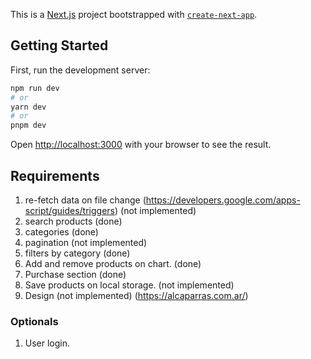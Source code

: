 This is a [Next.js](https://nextjs.org/) project bootstrapped with [`create-next-app`](https://github.com/vercel/next.js/tree/canary/packages/create-next-app).

## Getting Started

First, run the development server:

```bash
npm run dev
# or
yarn dev
# or
pnpm dev
```

Open [http://localhost:3000](http://localhost:3000) with your browser to see the result.

## Requirements

1. re-fetch data on file change (https://developers.google.com/apps-script/guides/triggers) (not implemented)
2. search products (done)
3. categories (done)
4. pagination (not implemented)
5. filters by category (done)
6. Add and remove products on chart. (done)
7. Purchase section (done)
8. Save products on local storage. (not implemented)
9. Design (not implemented) (https://alcaparras.com.ar/)
### Optionals
1. User login.

